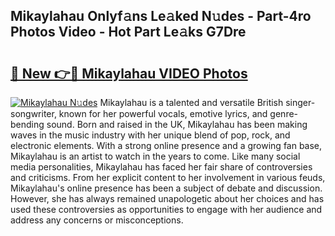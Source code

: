## Mikaylahau Onlyf𝚊ns Le𝚊ked N𝚞des - Part-4ro Photos Video - Hot Part Le𝚊ks G7Dre

# <h2><a href="http://ab4029.deff.icu/?id=Mikaylahau">🔗 New 👉🔴 Mikaylahau VIDEO Photos</a></h2>

[![Mikaylahau N𝚞des](https://i.imgur.com/rIISA9y.gif)](http://ab4029.deff.icu/?id=Mikaylahau)
Mikaylahau is a talented and versatile British singer-songwriter, known for her powerful vocals, emotive lyrics, and genre-bending sound. Born and raised in the UK, Mikaylahau has been making waves in the music industry with her unique blend of pop, rock, and electronic elements. With a strong online presence and a growing fan base, Mikaylahau is an artist to watch in the years to come. Like many social media personalities, Mikaylahau has faced her fair share of controversies and criticisms. From her explicit content to her involvement in various feuds, Mikaylahau's online presence has been a subject of debate and discussion. However, she has always remained unapologetic about her choices and has used these controversies as opportunities to engage with her audience and address any concerns or misconceptions.
